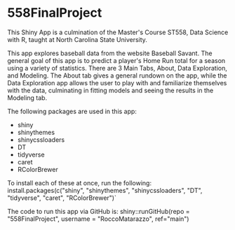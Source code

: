 # 558FinalProject
This Shiny App is a culmination of the Master's Course ST558, Data Science with R, taught at North Carolina State University.

This app explores baseball data from the website Baseball Savant. The general goal of this app is to predict a player's Home Run total for a season using a variety of statistics. There are 3 Main Tabs, About, Data Exploration, and Modeling. The About tab gives a general rundown on the app, while the Data Exploration app allows the user to play with and familiarize themselves with the data, culminating in fitting models and seeing the results in the Modeling tab.

The following packages are used in this app:
- shiny
- shinythemes
- shinycssloaders
- DT
- tidyverse
- caret
- RColorBrewer

To install each of these at once, run the following:
install.packages(c("shiny", "shinythemes", "shinycssloaders", "DT", "tidyverse",
                    "caret", "RColorBrewer")`
                    
The code to run this app via GitHub is:
shiny::runGitHub(repo = "558FinalProject", username = "RoccoMatarazzo", ref="main")
